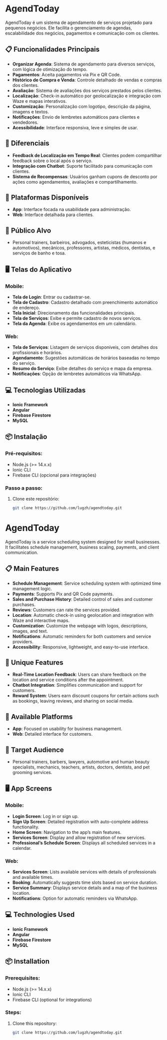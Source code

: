 
# AgendToday

AgendToday é um sistema de agendamento de serviços projetado para pequenos negócios. Ele facilita o gerenciamento de agendas, escalabilidade dos negócios, pagamentos e comunicação com os clientes.

## 📋 Funcionalidades Principais

- **Organizar Agenda**: Sistema de agendamento para diversos serviços, com lógica de otimização do tempo.
- **Pagamentos**: Aceita pagamentos via Pix e QR Code.
- **Histórico de Compra e Venda**: Controle detalhado de vendas e compras dos clientes.
- **Avaliação**: Sistema de avaliações dos serviços prestados pelos clientes.
- **Localização**: Check-in automático por geolocalização e integração com Waze e mapas interativos.
- **Customização**: Personalização com logotipo, descrição da página, imagens e textos.
- **Notificações**: Envio de lembretes automáticos para clientes e vendedores.
- **Acessibilidade**: Interface responsiva, leve e simples de usar.

## 🌟 Diferenciais

- **Feedback de Localização em Tempo Real**: Clientes podem compartilhar feedback sobre o local após o serviço.
- **Integração com Chatbot**: Suporte facilitado para comunicação com clientes.
- **Sistema de Recompensas**: Usuários ganham cupons de desconto por ações como agendamentos, avaliações e compartilhamento.

## 🚀 Plataformas Disponíveis

- **App**: Interface focada na usabilidade para administração.
- **Web**: Interface detalhada para clientes.

## 🎯 Público Alvo

- Personal trainers, barbeiros, advogados, esteticistas (humanos e automotivos), mecânicos, professores, artistas, médicos, dentistas, e serviços de banho e tosa.

## 🖥️ Telas do Aplicativo

### Mobile:

- **Tela de Login**: Entrar ou cadastrar-se.
- **Tela de Cadastro**: Cadastro detalhado com preenchimento automático de endereço.
- **Tela Inicial**: Direcionamento das funcionalidades principais.
- **Tela de Serviços**: Exibe e permite cadastro de novos serviços.
- **Tela da Agenda**: Exibe os agendamentos em um calendário.

### Web:

- **Tela de Serviços**: Listagem de serviços disponíveis, com detalhes dos profissionais e horários.
- **Agendamento**: Sugestões automáticas de horários baseadas no tempo do serviço.
- **Resumo do Serviço**: Exibe detalhes do serviço e mapa da empresa.
- **Notificações**: Opção de lembretes automáticos via WhatsApp.

## 💻 Tecnologias Utilizadas

- **Ionic Framework**
- **Angular**
- **Firebase Firestore**
- **MySQL**

## 📦 Instalação

### Pré-requisitos:

- Node.js (>= 14.x.x)
- Ionic CLI
- Firebase CLI (opcional para integrações)

### Passo a passo:

1. Clone este repositório:
   ```bash
   git clone https://github.com/lugzh/agendtoday.git


# AgendToday

AgendToday is a service scheduling system designed for small businesses. It facilitates schedule management, business scaling, payments, and client communication.

## 📋 Main Features

- **Schedule Management**: Service scheduling system with optimized time management logic.
- **Payments**: Supports Pix and QR Code payments.
- **Sales and Purchase History**: Detailed control of sales and customer purchases.
- **Reviews**: Customers can rate the services provided.
- **Location**: Automatic check-in using geolocation and integration with Waze and interactive maps.
- **Customization**: Customize the webpage with logos, descriptions, images, and text.
- **Notifications**: Automatic reminders for both customers and service providers.
- **Accessibility**: Responsive, lightweight, and easy-to-use interface.

## 🌟 Unique Features

- **Real-Time Location Feedback**: Users can share feedback on the location and service conditions after the appointment.
- **Chatbot Integration**: Simplifies communication and support for customers.
- **Reward System**: Users earn discount coupons for certain actions such as bookings, leaving reviews, and sharing on social media.

## 🚀 Available Platforms

- **App**: Focused on usability for business management.
- **Web**: Detailed interface for customers.

## 🎯 Target Audience

- Personal trainers, barbers, lawyers, automotive and human beauty specialists, mechanics, teachers, artists, doctors, dentists, and pet grooming services.

## 🖥️ App Screens

### Mobile:

- **Login Screen**: Log in or sign up.
- **Sign Up Screen**: Detailed registration with auto-complete address functionality.
- **Home Screen**: Navigation to the app’s main features.
- **Services Screen**: Display and allow registration of new services.
- **Professional’s Schedule Screen**: Displays all scheduled services in a calendar.

### Web:

- **Services Screen**: Lists available services with details of professionals and available times.
- **Booking**: Automatically suggests time slots based on service duration.
- **Service Summary**: Displays service details and a map of the business location.
- **Notifications**: Option for automatic reminders via WhatsApp.

## 💻 Technologies Used

- **Ionic Framework**
- **Angular**
- **Firebase Firestore**
- **MySQL**

## 📦 Installation

### Prerequisites:

- Node.js (>= 14.x.x)
- Ionic CLI
- Firebase CLI (optional for integrations)

### Steps:

1. Clone this repository:
   ```bash
   git clone https://github.com/lugzh/agendtoday.git
